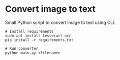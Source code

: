 # Convert image to text

Small Python script to convert image to text using CLI.

```
# Install requirements
sudo apt install tesseract-ocr
pip install -r requirements.txt

# Run converter
python main.py <filename>
```
